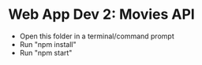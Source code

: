 # Web App Dev 2: Movies API

- Open this folder in a terminal/command prompt
- Run "npm install"
- Run "npm start" 